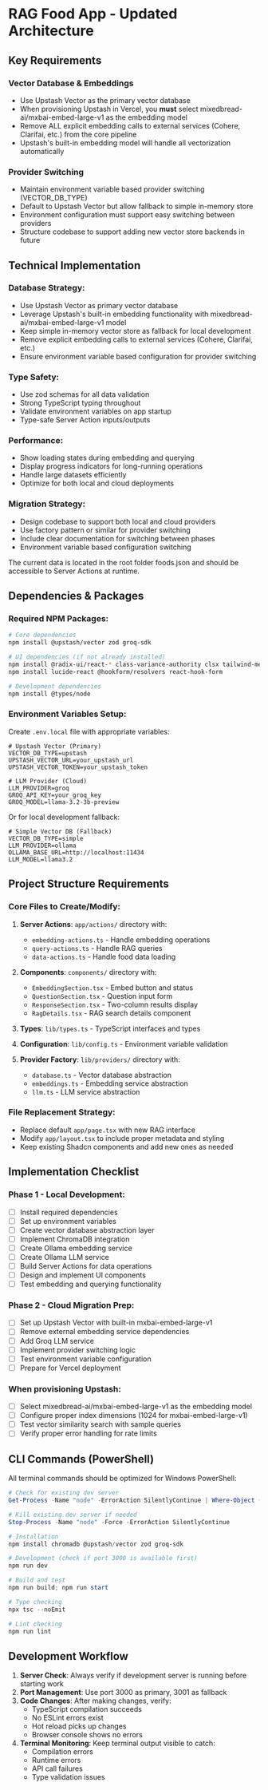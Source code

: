 # RAG Food App - Updated Architecture

## Key Requirements

### Vector Database & Embeddings
- Use Upstash Vector as the primary vector database
- When provisioning Upstash in Vercel, you **must** select mixedbread-ai/mxbai-embed-large-v1 as the embedding model
- Remove ALL explicit embedding calls to external services (Cohere, Clarifai, etc.) from the core pipeline
- Upstash's built-in embedding model will handle all vectorization automatically

### Provider Switching
- Maintain environment variable based provider switching (VECTOR_DB_TYPE)
- Default to Upstash Vector but allow fallback to simple in-memory store
- Environment configuration must support easy switching between providers
- Structure codebase to support adding new vector store backends in future

## Technical Implementation

### Database Strategy:
- Use Upstash Vector as primary vector database
- Leverage Upstash's built-in embedding functionality with mixedbread-ai/mxbai-embed-large-v1 model
- Keep simple in-memory vector store as fallback for local development
- Remove explicit embedding calls to external services (Cohere, Clarifai, etc.)
- Ensure environment variable based configuration for provider switching

### Type Safety:
- Use zod schemas for all data validation
- Strong TypeScript typing throughout
- Validate environment variables on app startup
- Type-safe Server Action inputs/outputs

### Performance:
- Show loading states during embedding and querying
- Display progress indicators for long-running operations
- Handle large datasets efficiently
- Optimize for both local and cloud deployments

### Migration Strategy:
- Design codebase to support both local and cloud providers
- Use factory pattern or similar for provider switching
- Include clear documentation for switching between phases
- Environment variable based configuration switching

The current data is located in the root folder foods.json and should be accessible to Server Actions at runtime.

## Dependencies & Packages

### Required NPM Packages:
```bash
# Core dependencies
npm install @upstash/vector zod groq-sdk

# UI dependencies (if not already installed)
npm install @radix-ui/react-* class-variance-authority clsx tailwind-merge
npm install lucide-react @hookform/resolvers react-hook-form

# Development dependencies
npm install @types/node
```

### Environment Variables Setup:
Create `.env.local` file with appropriate variables:
```env
# Upstash Vector (Primary)
VECTOR_DB_TYPE=upstash
UPSTASH_VECTOR_URL=your_upstash_url
UPSTASH_VECTOR_TOKEN=your_upstash_token

# LLM Provider (Cloud)
LLM_PROVIDER=groq
GROQ_API_KEY=your_groq_key
GROQ_MODEL=llama-3.2-3b-preview
```

Or for local development fallback:
```env
# Simple Vector DB (Fallback)
VECTOR_DB_TYPE=simple
LLM_PROVIDER=ollama
OLLAMA_BASE_URL=http://localhost:11434
LLM_MODEL=llama3.2
```

## Project Structure Requirements

### Core Files to Create/Modify:
1. **Server Actions**: `app/actions/` directory with:
   - `embedding-actions.ts` - Handle embedding operations
   - `query-actions.ts` - Handle RAG queries
   - `data-actions.ts` - Handle food data loading

2. **Components**: `components/` directory with:
   - `EmbeddingSection.tsx` - Embed button and status
   - `QuestionSection.tsx` - Question input form
   - `ResponseSection.tsx` - Two-column results display
   - `RagDetails.tsx` - RAG search details component

3. **Types**: `lib/types.ts` - TypeScript interfaces and types

4. **Configuration**: `lib/config.ts` - Environment variable validation

5. **Provider Factory**: `lib/providers/` directory with:
   - `database.ts` - Vector database abstraction
   - `embeddings.ts` - Embedding service abstraction  
   - `llm.ts` - LLM service abstraction

### File Replacement Strategy:
- Replace default `app/page.tsx` with new RAG interface
- Modify `app/layout.tsx` to include proper metadata and styling
- Keep existing Shadcn components and add new ones as needed

## Implementation Checklist

### Phase 1 - Local Development:
- [ ] Install required dependencies
- [ ] Set up environment variables
- [ ] Create vector database abstraction layer
- [ ] Implement ChromaDB integration
- [ ] Create Ollama embedding service
- [ ] Create Ollama LLM service  
- [ ] Build Server Actions for data operations
- [ ] Design and implement UI components
- [ ] Test embedding and querying functionality

### Phase 2 - Cloud Migration Prep:
- [ ] Set up Upstash Vector with built-in mxbai-embed-large-v1
- [ ] Remove external embedding service dependencies
- [ ] Add Groq LLM service
- [ ] Implement provider switching logic
- [ ] Test environment variable configuration
- [ ] Prepare for Vercel deployment

### When provisioning Upstash:
- [ ] Select mixedbread-ai/mxbai-embed-large-v1 as the embedding model
- [ ] Configure proper index dimensions (1024 for mxbai-embed-large-v1)
- [ ] Test vector similarity search with sample queries
- [ ] Verify proper error handling for rate limits

## CLI Commands (PowerShell)
All terminal commands should be optimized for Windows PowerShell:
```powershell
# Check for existing dev server
Get-Process -Name "node" -ErrorAction SilentlyContinue | Where-Object {$_.ProcessName -eq "node"}

# Kill existing dev server if needed
Stop-Process -Name "node" -Force -ErrorAction SilentlyContinue

# Installation
npm install chromadb @upstash/vector zod groq-sdk

# Development (check if port 3000 is available first)
npm run dev

# Build and test
npm run build; npm run start

# Type checking
npx tsc --noEmit

# Lint checking
npm run lint
```

## Development Workflow
1. **Server Check**: Always verify if development server is running before starting work
2. **Port Management**: Use port 3000 as primary, 3001 as fallback
3. **Code Changes**: After making changes, verify:
   - TypeScript compilation succeeds
   - No ESLint errors exist
   - Hot reload picks up changes
   - Browser console shows no errors
4. **Terminal Monitoring**: Keep terminal output visible to catch:
   - Compilation errors
   - Runtime errors
   - API call failures
   - Type validation issues
